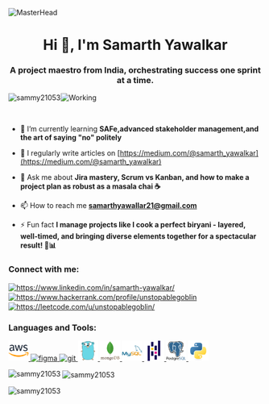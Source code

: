![MasterHead](https://i.pinimg.com/originals/23/bd/01/23bd0157d8aaa3885bdd4273e8a91178.gif)

<h1 align="center">Hi 👋, I'm Samarth Yawalkar</h1>
<h3 align="center">A project maestro from India, orchestrating success one sprint at a time.</h3>
<img align="right" alt="Working" width="400" src="https://i.pinimg.com/originals/09/3f/18/093f1861fc92b3a0ba497ece177b27e6.gif">

<p align="left"> <img src="https://komarev.com/ghpvc/?username=sammy21053&label=Profile%20views&color=0e75b6&style=flat" alt="sammy21053" /> </p>

<p align="left"> <a href="https://twitter.com/" target="blank"><img src="https://img.shields.io/twitter/follow/?logo=twitter&style=for-the-badge" alt="" /></a> </p>

- 🌱 I’m currently learning **SAFe,advanced stakeholder management,and the art of saying "no" politely**

- 📝 I regularly write articles on [https://medium.com/@samarth_yawalkar](https://medium.com/@samarth_yawalkar)

- 💬 Ask me about **Jira mastery, Scrum vs Kanban, and how to make a project plan as robust as a masala chai ☕**

- 📫 How to reach me **samarthyawallar21@gmail.com**

- ⚡ Fun fact **I manage projects like I cook a perfect biryani - layered, well-timed, and bringing diverse elements together for a spectacular result! 🍛📊**

<h3 align="left">Connect with me:</h3>
<p align="left">
<a href="https://linkedin.com/in/https://www.linkedin.com/in/samarth-yawalkar/" target="blank"><img align="center" src="https://raw.githubusercontent.com/rahuldkjain/github-profile-readme-generator/master/src/images/icons/Social/linked-in-alt.svg" alt="https://www.linkedin.com/in/samarth-yawalkar/" height="30" width="40" /></a>
<a href="https://www.hackerrank.com/https://www.hackerrank.com/profile/unstopablegoblin" target="blank"><img align="center" src="https://raw.githubusercontent.com/rahuldkjain/github-profile-readme-generator/master/src/images/icons/Social/hackerrank.svg" alt="https://www.hackerrank.com/profile/unstopablegoblin" height="30" width="40" /></a>
<a href="https://www.leetcode.com/https://leetcode.com/u/unstopablegoblin/" target="blank"><img align="center" src="https://raw.githubusercontent.com/rahuldkjain/github-profile-readme-generator/master/src/images/icons/Social/leet-code.svg" alt="https://leetcode.com/u/unstopablegoblin/" height="30" width="40" /></a>
</p>

<h3 align="left">Languages and Tools:</h3>
<p align="left"> <a href="https://aws.amazon.com" target="_blank" rel="noreferrer"> <img src="https://raw.githubusercontent.com/devicons/devicon/master/icons/amazonwebservices/amazonwebservices-original-wordmark.svg" alt="aws" width="40" height="40"/> </a> <a href="https://www.figma.com/" target="_blank" rel="noreferrer"> <img src="https://www.vectorlogo.zone/logos/figma/figma-icon.svg" alt="figma" width="40" height="40"/> </a> <a href="https://git-scm.com/" target="_blank" rel="noreferrer"> <img src="https://www.vectorlogo.zone/logos/git-scm/git-scm-icon.svg" alt="git" width="40" height="40"/> </a> <a href="https://golang.org" target="_blank" rel="noreferrer"> <img src="https://raw.githubusercontent.com/devicons/devicon/master/icons/go/go-original.svg" alt="go" width="40" height="40"/> </a> <a href="https://www.mongodb.com/" target="_blank" rel="noreferrer"> <img src="https://raw.githubusercontent.com/devicons/devicon/master/icons/mongodb/mongodb-original-wordmark.svg" alt="mongodb" width="40" height="40"/> </a> <a href="https://www.mysql.com/" target="_blank" rel="noreferrer"> <img src="https://raw.githubusercontent.com/devicons/devicon/master/icons/mysql/mysql-original-wordmark.svg" alt="mysql" width="40" height="40"/> </a> <a href="https://pandas.pydata.org/" target="_blank" rel="noreferrer"> <img src="https://raw.githubusercontent.com/devicons/devicon/2ae2a900d2f041da66e950e4d48052658d850630/icons/pandas/pandas-original.svg" alt="pandas" width="40" height="40"/> </a> <a href="https://www.postgresql.org" target="_blank" rel="noreferrer"> <img src="https://raw.githubusercontent.com/devicons/devicon/master/icons/postgresql/postgresql-original-wordmark.svg" alt="postgresql" width="40" height="40"/> </a> <a href="https://www.python.org" target="_blank" rel="noreferrer"> <img src="https://raw.githubusercontent.com/devicons/devicon/master/icons/python/python-original.svg" alt="python" width="40" height="40"/> </a> </p>

<p><img align="left" src="https://github-readme-stats.vercel.app/api/top-langs?username=sammy21053&show_icons=true&locale=en&layout=compact" alt="sammy21053" /></p>

<p>&nbsp;<img align="center" src="https://github-readme-stats.vercel.app/api?username=sammy21053&show_icons=true&locale=en" alt="sammy21053" /></p>

<p><img align="center" src="https://github-readme-streak-stats.herokuapp.com/?user=sammy21053&" alt="sammy21053" /></p>

